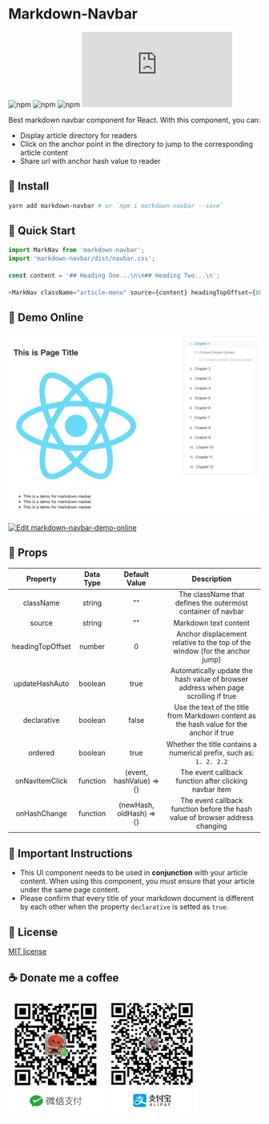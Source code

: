 # Markdown-Navbar

![npm](https://img.shields.io/npm/l/markdown-navbar.svg)
![npm](https://img.shields.io/npm/dt/markdown-navbar.svg)
![npm](https://img.shields.io/npm/v/markdown-navbar/latest.svg)
![GitHub file size in bytes](https://img.shields.io/github/size/parksben/markdown-navbar/src/index.js)

Best markdown navbar component for React. With this component, you can:

- Display article directory for readers
- Click on the anchor point in the directory to jump to the corresponding article content
- Share url with anchor hash value to reader

## 🍿 Install

```bash
yarn add markdown-navbar # or `npm i markdown-navbar --save`
```

## 🌭 Quick Start

```js
import MarkNav from 'markdown-navbar';
import 'markdown-navbar/dist/navbar.css';

const content = '## Heading One...\n\n## Heading Two...\n';

<MarkNav className="article-menu" source={content} headingTopOffset={80} />;
```

## 🍭 Demo Online

![Screenshots](./assets/demo-online.jpg)

[![Edit markdown-navbar-demo-online](https://codesandbox.io/static/img/play-codesandbox.svg)](https://codesandbox.io/s/markdown-navbar-demo-online-e7e0n?fontsize=14&hidenavigation=1&theme=dark)

## 🍔 Props

|     Property     | Data Type |      Default Value       |                                       Description                                        |
| :--------------: | :-------: | :----------------------: | :--------------------------------------------------------------------------------------: |
|    className     |  string   |            ""            |               The className that defines the outermost container of navbar               |
|      source      |  string   |            ""            |                                  Markdown text content                                   |
| headingTopOffset |  number   |            0             |       Anchor displacement relative to the top of the window (for the anchor jump)        |
|  updateHashAuto  |  boolean  |           true           |    Automatically update the hash value of browser address when page scrolling if true    |
|   declarative    |  boolean  |          false           | Use the text of the title from Markdown content as the hash value for the anchor if true |
|     ordered      |  boolean  |           true           |           Whether the title contains a numerical prefix, such as: `1. 2. 2.2`            |
|  onNavItemClick  | function  | (event, hashValue) => {} |                  The event callback function after clicking navbar item                  |
|   onHashChange   | function  | (newHash, oldHash) => {} |      The event callback function before the hash value of browser address changing       |

## 🧀 Important Instructions

* This UI component needs to be used in **conjunction** with your article content. When using this component, you must ensure that your article under the same page content.
* Please confirm that every title of your markdown document is different by each other when the property `declarative` is setted as `true`.

## 🍺 License

[MIT license](./LICENSE)

## ☕️ Donate me a coffee

<img width="auto" height="240" src="./assets/wechat.jpg" alt="wechat" />
<img width="auto" height="240" src="./assets/alipay.jpg" alt="alipay" />